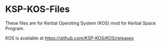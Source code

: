 # KSP-KOS-Files
These files are for Kerbal Opersting System (KOS) mod for Kerbal Space Program.

KOS is available at https://github.com/KSP-KOS/KOS/releases
